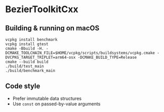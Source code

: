 # BezierToolkitCxx

## Building & running on macOS

```shell
vcpkg install benchmark
vcpkg install gtest
cmake -Bbuild -H. -DCMAKE_TOOLCHAIN_FILE=$HOME/vcpkg/scripts/buildsystems/vcpkg.cmake -DVCPKG_TARGET_TRIPLET=arm64-osx -DCMAKE_BUILD_TYPE=Release
cmake --build build
./build/test_main
./build/benchmark_main
```

## Code style

- Prefer immutable data structures
- Use `const` on passed-by-value arguments

